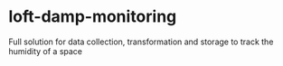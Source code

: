 # loft-damp-monitoring
Full solution for data collection, transformation and storage to track the humidity of a space

